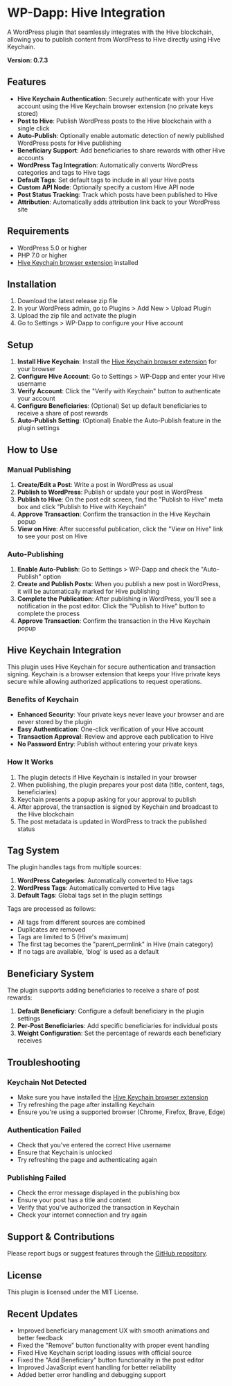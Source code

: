 # WP-Dapp: Hive Integration

A WordPress plugin that seamlessly integrates with the Hive blockchain, allowing you to publish content from WordPress to Hive directly using Hive Keychain.

**Version: 0.7.3**

## Features

- **Hive Keychain Authentication**: Securely authenticate with your Hive account using the Hive Keychain browser extension (no private keys stored)
- **Post to Hive**: Publish WordPress posts to the Hive blockchain with a single click
- **Auto-Publish**: Optionally enable automatic detection of newly published WordPress posts for Hive publishing
- **Beneficiary Support**: Add beneficiaries to share rewards with other Hive accounts
- **WordPress Tag Integration**: Automatically converts WordPress categories and tags to Hive tags
- **Default Tags**: Set default tags to include in all your Hive posts
- **Custom API Node**: Optionally specify a custom Hive API node
- **Post Status Tracking**: Track which posts have been published to Hive
- **Attribution**: Automatically adds attribution link back to your WordPress site

## Requirements

- WordPress 5.0 or higher
- PHP 7.0 or higher
- [Hive Keychain browser extension](https://hive-keychain.com/) installed

## Installation

1. Download the latest release zip file
2. In your WordPress admin, go to Plugins > Add New > Upload Plugin
3. Upload the zip file and activate the plugin
4. Go to Settings > WP-Dapp to configure your Hive account

## Setup

1. **Install Hive Keychain**: Install the [Hive Keychain browser extension](https://hive-keychain.com/) for your browser
2. **Configure Hive Account**: Go to Settings > WP-Dapp and enter your Hive username
3. **Verify Account**: Click the "Verify with Keychain" button to authenticate your account
4. **Configure Beneficiaries**: (Optional) Set up default beneficiaries to receive a share of post rewards
5. **Auto-Publish Setting**: (Optional) Enable the Auto-Publish feature in the plugin settings

## How to Use

### Manual Publishing
1. **Create/Edit a Post**: Write a post in WordPress as usual
2. **Publish to WordPress**: Publish or update your post in WordPress
3. **Publish to Hive**: On the post edit screen, find the "Publish to Hive" meta box and click "Publish to Hive with Keychain"
4. **Approve Transaction**: Confirm the transaction in the Hive Keychain popup
5. **View on Hive**: After successful publication, click the "View on Hive" link to see your post on Hive

### Auto-Publishing
1. **Enable Auto-Publish**: Go to Settings > WP-Dapp and check the "Auto-Publish" option
2. **Create and Publish Posts**: When you publish a new post in WordPress, it will be automatically marked for Hive publishing
3. **Complete the Publication**: After publishing in WordPress, you'll see a notification in the post editor. Click the "Publish to Hive" button to complete the process
4. **Approve Transaction**: Confirm the transaction in the Hive Keychain popup

## Hive Keychain Integration

This plugin uses Hive Keychain for secure authentication and transaction signing. Keychain is a browser extension that keeps your Hive private keys secure while allowing authorized applications to request operations.

### Benefits of Keychain

- **Enhanced Security**: Your private keys never leave your browser and are never stored by the plugin
- **Easy Authentication**: One-click verification of your Hive account
- **Transaction Approval**: Review and approve each publication to Hive
- **No Password Entry**: Publish without entering your private keys

### How It Works

1. The plugin detects if Hive Keychain is installed in your browser
2. When publishing, the plugin prepares your post data (title, content, tags, beneficiaries)
3. Keychain presents a popup asking for your approval to publish
4. After approval, the transaction is signed by Keychain and broadcast to the Hive blockchain
5. The post metadata is updated in WordPress to track the published status

## Tag System

The plugin handles tags from multiple sources:

1. **WordPress Categories**: Automatically converted to Hive tags
2. **WordPress Tags**: Automatically converted to Hive tags
3. **Default Tags**: Global tags set in the plugin settings

Tags are processed as follows:
- All tags from different sources are combined
- Duplicates are removed
- Tags are limited to 5 (Hive's maximum)
- The first tag becomes the "parent_permlink" in Hive (main category)
- If no tags are available, 'blog' is used as a default

## Beneficiary System

The plugin supports adding beneficiaries to receive a share of post rewards:

1. **Default Beneficiary**: Configure a default beneficiary in the plugin settings
2. **Per-Post Beneficiaries**: Add specific beneficiaries for individual posts
3. **Weight Configuration**: Set the percentage of rewards each beneficiary receives

## Troubleshooting

### Keychain Not Detected
- Make sure you have installed the [Hive Keychain browser extension](https://hive-keychain.com/)
- Try refreshing the page after installing Keychain
- Ensure you're using a supported browser (Chrome, Firefox, Brave, Edge)

### Authentication Failed
- Check that you've entered the correct Hive username
- Ensure that Keychain is unlocked
- Try refreshing the page and authenticating again

### Publishing Failed
- Check the error message displayed in the publishing box
- Ensure your post has a title and content
- Verify that you've authorized the transaction in Keychain
- Check your internet connection and try again

## Support & Contributions

Please report bugs or suggest features through the [GitHub repository](https://github.com/DiggnDeeper/wp-dapp).

## License

This plugin is licensed under the MIT License.

## Recent Updates

- Improved beneficiary management UX with smooth animations and better feedback
- Fixed the "Remove" button functionality with proper event handling
- Fixed Hive Keychain script loading issues with official source
- Fixed the "Add Beneficiary" button functionality in the post editor
- Improved JavaScript event handling for better reliability
- Added better error handling and debugging support